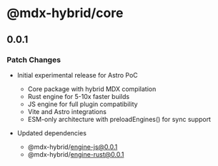 # @mdx-hybrid/core

## 0.0.1

### Patch Changes

- Initial experimental release for Astro PoC

  - Core package with hybrid MDX compilation
  - Rust engine for 5-10x faster builds
  - JS engine for full plugin compatibility
  - Vite and Astro integrations
  - ESM-only architecture with preloadEngines() for sync support

- Updated dependencies
  - @mdx-hybrid/engine-js@0.0.1
  - @mdx-hybrid/engine-rust@0.0.1
